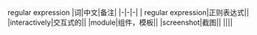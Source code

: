  regular expression
|词|中文|备注|
|-|-|-|
| regular expression|正则表达式||
|interactively|交互式的||
|module|组件，模板||
|screenshot|截图||
||||
